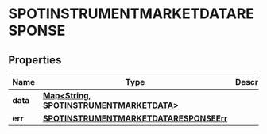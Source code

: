 

# SPOTINSTRUMENTMARKETDATARESPONSE

## Properties

Name | Type | Description | Notes
------------ | ------------- | ------------- | -------------
**data** | [**Map&lt;String, SPOTINSTRUMENTMARKETDATA&gt;**](SPOTINSTRUMENTMARKETDATA.md) |  |  [optional]
**err** | [**SPOTINSTRUMENTMARKETDATARESPONSEErr**](SPOTINSTRUMENTMARKETDATARESPONSEErr.md) |  |  [optional]




